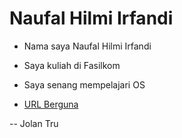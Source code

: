 ---
---

# Naufal Hilmi Irfandi

* Nama saya Naufal Hilmi Irfandi

* Saya kuliah di Fasilkom

* Saya senang mempelajari OS

* [URL Berguna](URL/)

-- Jolan Tru
